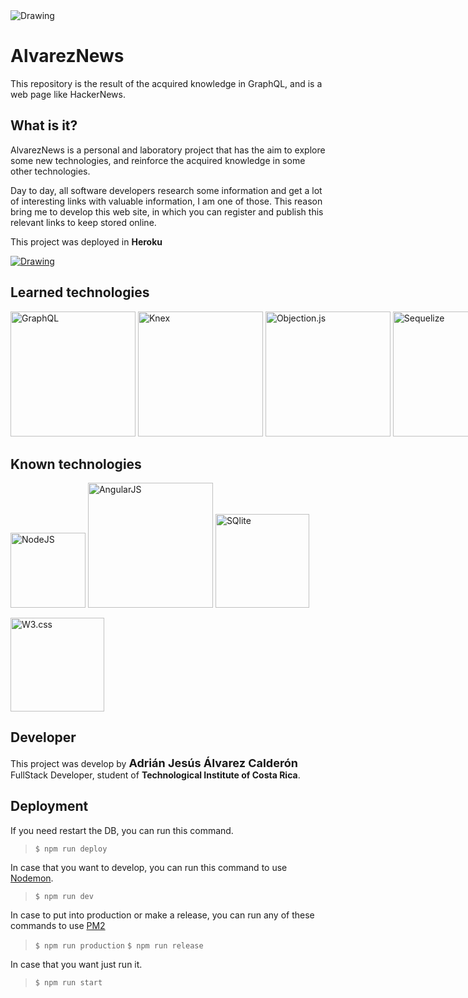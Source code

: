 <img src="https://alvareznews.herokuapp.com/img/logo_dark_github.png" alt="Drawing"/>

# AlvarezNews
This repository is the result of the acquired knowledge in GraphQL, and is a web page like HackerNews.

## What is it?

AlvarezNews is a personal and laboratory project that has the aim to explore some new technologies, and reinforce the acquired knowledge in some other technologies.

Day to day, all software developers research some information and get a lot of interesting links with valuable information, I am one of those. This reason bring me to develop this web site, in which you can register and publish this relevant links to keep stored online.

This project was deployed in **Heroku**

<a href="https://alvareznews.herokuapp.com/" target="_blank"><img src="http://alvareznews.herokuapp.com/img/heroku.png" alt="Drawing"/></a>

## Learned technologies

<div style="width:900px;display: block;margin-left: auto;margin-right: auto;">
	<a href="http://graphql.org/" target="_blank"><img src="https://alvareznews.herokuapp.com/img/graphql.png" alt="GraphQL" width="200"></a>
	<a href="http://knexjs.org/" target="_blank"><img src="https://alvareznews.herokuapp.com/img/knex.png" alt="Knex" width="200"></a>
	<a href="http://vincit.github.io/objection.js/" target="_blank"><img src="https://alvareznews.herokuapp.com/img/objection.js.png" alt="Objection.js" width="200"></a>
	<a href="http://docs.sequelizejs.com/" target="_blank"><img src="https://alvareznews.herokuapp.com/img/sequelize.png" alt="Sequelize" width="200"></a>
</div>

## Known technologies

<div style="width:570px;display: block;margin-left: auto;margin-right: auto;">
	<a href="http://nodejs.org/" target="_blank"><img src="https://alvareznews.herokuapp.com/img/nodejs.png" alt="NodeJS" width="120"></a>
	<a href="https://angularjs.org/" target="_blank"><img src="https://alvareznews.herokuapp.com/img/angularjs.png" alt="AngularJS" width="200"></a>
	<a href="https://www.sqlite.org/" target="_blank"><img src="https://alvareznews.herokuapp.com/img/sqlite.png" alt="SQlite" width="150"></a>
	<a href="https://www.w3schools.com/w3css/" target="_blank"><img src="https://alvareznews.herokuapp.com/img/w3css.png" alt="W3.css" width="150" style="margin-top:0.9em;"></a>
</div>

## Developer

This project was develop by <span style="font-size:18px">**Adrián Jesús Álvarez Calderón**</span> FullStack Developer, student of **Technological Institute of Costa Rica**.

## Deployment

If you need restart the DB, you can run this command.
>`$ npm run deploy`

In case that you want to develop, you can run this command to use [Nodemon](https://nodemon.io/).
>`$ npm run dev`

In case to put into production or make a release, you can run any of these commands to use [PM2](http://pm2.keymetrics.io/)
>`$ npm run production`
>`$ npm run release`

In case that you want just run it.
>`$ npm run start`